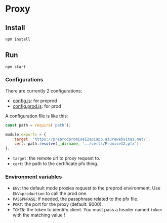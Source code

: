 # Proxy

## Install

```bash
npm install
```

## Run

```bash
npm start
```

### Configurations

There are currently 2 configurations:

- [config.js](configs/config.js): for preprod
- [config.prod.js](configs/config.prod.js): for prod

A configuration file is like this:

```javascript
const path = require('path');

module.exports = {
    target: 'https://preprodpromise12apiapp.azurewebsites.net/',
    cert: path.resolve(__dirname, '../certs/Promise12.pfx')
};
```

- `target`: the remote url to proxy request to.
- `cert`: the path to the certificate pfx thing.

### Environment variables

- `ENV`: the default mode proxies request to the preprod environment. Use `ENV=production` to call the prod one.
- `PASSPHRASE`: if needed, the passphrase related to the pfx file.
- `PORT`: the port for the proxy (default: 9000).
- `TOKEN`: the token to identify client. You must pass a header named `token` with the matching value !